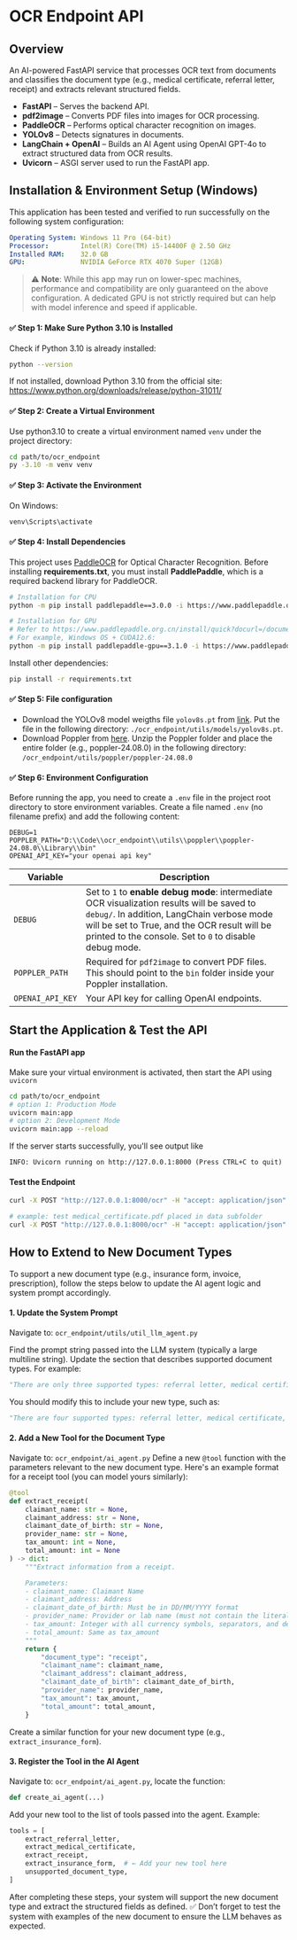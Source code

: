 # OCR Endpoint API

## Overview
An AI-powered FastAPI service that processes OCR text from documents and classifies the document type (e.g., medical certificate, referral letter, receipt) and extracts relevant structured fields.


- **FastAPI** – Serves the backend API.
- **pdf2image** – Converts PDF files into images for OCR processing.
- **PaddleOCR** – Performs optical character recognition on images.
- **YOLOv8** – Detects signatures in documents.
- **LangChain + OpenAI** – Builds an AI Agent using OpenAI GPT-4o to extract structured data from OCR results.
- **Uvicorn** – ASGI server used to run the FastAPI app.

## Installation & Environment Setup (Windows)
This application has been tested and verified to run successfully on the following system configuration:
```yaml
Operating System: Windows 11 Pro (64-bit)  
Processor:        Intel(R) Core(TM) i5-14400F @ 2.50 GHz  
Installed RAM:    32.0 GB 
GPU:              NVIDIA GeForce RTX 4070 Super (12GB)
```
>⚠️ **Note**: While this app may run on lower-spec machines, performance and compatibility are only guaranteed on the above configuration. A dedicated GPU is not strictly required but can help with model inference and speed if applicable.

#### ✅ Step 1: Make Sure Python 3.10 is Installed
Check if Python 3.10 is already installed:
```bash
python --version
```
If not installed, download Python 3.10 from the official site: https://www.python.org/downloads/release/python-31011/

#### ✅ Step 2: Create a Virtual Environment
Use python3.10 to create a virtual environment named `venv` under the project directory:
```bash
cd path/to/ocr_endpoint
py -3.10 -m venv venv
```

#### ✅ Step 3: Activate the Environment
On Windows:
```bash
venv\Scripts\activate
```

#### ✅ Step 4: Install Dependencies
This project uses [PaddleOCR](https://github.com/PaddlePaddle/PaddleOCR) for Optical Character Recognition. Before installing **requirements.txt**, you must install **PaddlePaddle**, which is a required backend library for PaddleOCR. 
```bash
# Installation for CPU
python -m pip install paddlepaddle==3.0.0 -i https://www.paddlepaddle.org.cn/packages/stable/cpu/

# Installation for GPU
# Refer to https://www.paddlepaddle.org.cn/install/quick?docurl=/documentation/docs/zh/develop/install/pip/windows-pip.html
# For example, Windows OS + CUDA12.6:
python -m pip install paddlepaddle-gpu==3.1.0 -i https://www.paddlepaddle.org.cn/packages/stable/cu126/
```

Install other dependencies:
```bash
pip install -r requirements.txt
```
#### ✅ Step 5: File configuration
- Download the YOLOv8 model weigths file `yolov8s.pt` from [link](https://huggingface.co/tech4humans/yolov8s-signature-detector). Put the file in the following directory: `./ocr_endpoint/utils/models/yolov8s.pt`.
- Download Poppler from [here](https://github.com/oschwartz10612/poppler-windows/releases/). Unzip the Poppler folder and place the entire folder (e.g., poppler-24.08.0) in the following directory: `/ocr_endpoint/utils/poppler/poppler-24.08.0`

#### ✅ Step 6: Environment Configuration
Before running the app, you need to create a `.env` file in the project root directory to store environment variables.
Create a file named `.env` (no filename prefix) and add the following content:
```env
DEBUG=1
POPPLER_PATH="D:\\Code\\ocr_endpoint\\utils\\poppler\\poppler-24.08.0\\Library\\bin"
OPENAI_API_KEY="your openai api key"
```
| Variable         | Description                                                                                          |
|------------------|------------------------------------------------------------------------------------------------------|
| `DEBUG`          | Set to `1` to **enable debug mode**: intermediate OCR visualization results will be saved to `debug/`. In addition, LangChain verbose mode will be set to True, and the OCR result will be printed to the console. Set to `0` to disable debug mode. |
| `POPPLER_PATH`   | Required for `pdf2image` to convert PDF files. This should point to the `bin` folder inside your Poppler installation. |
| `OPENAI_API_KEY` | Your API key for calling OpenAI endpoints.            |

## Start the Application & Test the API
#### Run the FastAPI app
Make sure your virtual environment is activated, then start the API using `uvicorn`
```bash
cd path/to/ocr_endpoint
# option 1: Production Mode
uvicorn main:app
# option 2: Development Mode
uvicorn main:app --reload
```
If the server starts successfully, you'll see output like
```pgsql
INFO: Uvicorn running on http://127.0.0.1:8000 (Press CTRL+C to quit)
```
####  Test the Endpoint
```bash
curl -X POST "http://127.0.0.1:8000/ocr" -H "accept: application/json" -H "Content-Type: multipart/form-data" -F "file=@{path to document}"

# example: test medical_certificate.pdf placed in data subfolder
curl -X POST "http://127.0.0.1:8000/ocr" -H "accept: application/json" -H "Content-Type: multipart/form-data" -F "file=@data\medical_certificate.pdf"

```

## How to Extend to New Document Types
To support a new document type (e.g., insurance form, invoice, prescription), follow the steps below to update the AI agent logic and system prompt accordingly.

#### 1. Update the System Prompt
Navigate to: `ocr_endpoint/utils/util_llm_agent.py`

Find the prompt string passed into the LLM system (typically a large multiline string). Update the section that describes supported document types. For example:

```python
"There are only three supported types: referral letter, medical certificate, receipt"
```
You should modify this to include your new type, such as:
```python
"There are four supported types: referral letter, medical certificate, receipt, insurance form"
```
#### 2. Add a New Tool for the Document Type
Navigate to: `ocr_endpoint/ai_agent.py`
Define a new `@tool` function with the parameters relevant to the new document type. Here's an example format for a receipt tool (you can model yours similarly):
```python
@tool
def extract_receipt(
    claimant_name: str = None,
    claimant_address: str = None,
    claimant_date_of_birth: str = None,
    provider_name: str = None,
    tax_amount: int = None,
    total_amount: int = None
) -> dict:
    """Extract information from a receipt.

    Parameters:
    - claimant_name: Claimant Name
    - claimant_address: Address
    - claimant_date_of_birth: Must be in DD/MM/YYYY format
    - provider_name: Provider or lab name (must not contain the literal string "Fullerton Health")
    - tax_amount: Integer with all currency symbols, separators, and decimals removed
    - total_amount: Same as tax_amount
    """
    return {
        "document_type": "receipt",
        "claimant_name": claimant_name,
        "claimant_address": claimant_address,
        "claimant_date_of_birth": claimant_date_of_birth,
        "provider_name": provider_name,
        "tax_amount": tax_amount,
        "total_amount": total_amount,
    }
```
Create a similar function for your new document type (e.g., `extract_insurance_form`).

#### 3. Register the Tool in the AI Agent
Navigate to: `ocr_endpoint/ai_agent.py`, locate the function:
```python
def create_ai_agent(...)
```
Add your new tool to the list of tools passed into the agent. Example:
```python
tools = [
    extract_referral_letter,
    extract_medical_certificate,
    extract_receipt,
    extract_insurance_form,  # ← Add your new tool here
    unsupported_document_type,
]
```

After completing these steps, your system will support the new document type and extract the structured fields as defined.
✅ Don’t forget to test the system with examples of the new document to ensure the LLM behaves as expected.